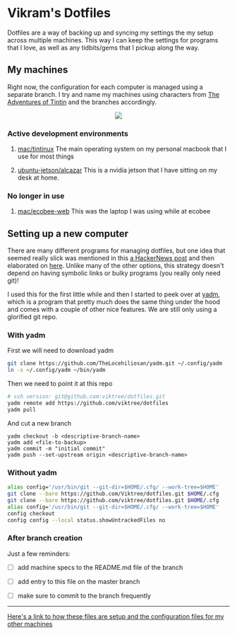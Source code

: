 # Vikram's Dotfiles

Dotfiles are a way of backing up and syncing my settings the my setup across multiple machines. This way I can keep the settings for programs that I love, as well as any tidbits/gems that I pickup along the way.



## My machines

Right now, the configuration for each computer is managed using a separate branch. I try and name my machines using characters from [The Adventures of Tintin](https://en.wikipedia.org/wiki/The_Adventures_of_Tintin) and the branches accordingly.

<p align="center">
  <img src="https://upload.wikimedia.org/wikipedia/en/e/ed/Tintin-mainSupportingCharacters.png">
</p>


### Active development environments

1. [mac/tintinux](https://github.com/viktree/dotfiles/tree/mac/tintinux) The main operating system on my personal macbook that I use for most things

2. [ubuntu-jetson/alcazar](https://github.com/viktree/dotfiles/tree/ubuntu-jetson/alcazar) This is a nvidia jetson that I have sitting on my desk at home.



### No longer in use

1. [mac/ecobee-web](https://github.com/viktree/dotfiles/tree/mac/ecobee-web) This was the laptop I was using while at ecobee



## Setting up a new computer

There are many different programs for managing dotfiles, but one idea that seemed really slick was mentioned in this [a HackerNews post](https://news.ycombinator.com/item?id=11070797) and then elaborated on [here](https://developer.atlassian.com/blog/2016/02/best-way-to-store-dotfiles-git-bare-repo/). Unlike many of the other options, this strategy doesn't depend on having symbolic links or bulky programs (you really only need git)!



I used this for the first little while and then I started to peek over at [yadm](https://yadm.io/), which is a program that pretty much does the same thing under the hood and comes with a couple of other nice features. We are still only using a glorified git repo.



### With yadm

First we will need to download yadm

```bash
git clone https://github.com/TheLocehiliosan/yadm.git ~/.config/yadm
ln -s ~/.config/yadm ~/bin/yadm
```

Then we need to point it at this repo

```bash
# ssh version: git@github.com:viktree/dotfiles.git
yadm remote add https://github.com/viktree/dotfiles
yadm pull
```

And cut a new branch

```
yadm checkout -b <descriptive-branch-name>
yadm add <file-to-backup>
yadm commit -m "initial commit"
yadm push --set-upstream origin <descriptive-branch-name>
```



### Without yadm

```bash
alias config='/usr/bin/git --git-dir=$HOME/.cfg/ --work-tree=$HOME'
git clone --bare https://github.com/Viktree/dotfiles.git $HOME/.cfg
git clone --bare https://github.com/viktree/dotfiles.git $HOME/.cfg
alias config='/usr/bin/git --git-dir=$HOME/.cfg/ --work-tree=$HOME'
config checkout
config config --local status.showUntrackedFiles no
```



### After branch creation

Just a few reminders:

- [ ] add machine specs to the README.md file of the branch
- [ ] add entry to this file on the master branch
- [ ] make sure to commit to the branch frequently


---

[Here's a link to how these files are setup and the configuration files for my other machines](https://github.com/viktree/dotfiles)

